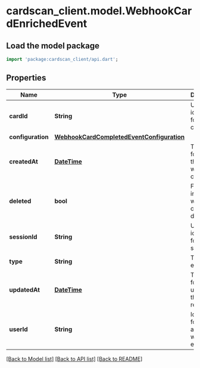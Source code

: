 # cardscan_client.model.WebhookCardEnrichedEvent

## Load the model package
```dart
import 'package:cardscan_client/api.dart';
```

## Properties
Name | Type | Description | Notes
------------ | ------------- | ------------- | -------------
**cardId** | **String** | Unique identifier for the card. | 
**configuration** | [**WebhookCardCompletedEventConfiguration**](WebhookCardCompletedEventConfiguration.md) |  | 
**createdAt** | [**DateTime**](DateTime.md) | Timestamp for when the card was created. | 
**deleted** | **bool** | Flag indicating whether the card is deleted. | 
**sessionId** | **String** | Unique identifier for the session. | 
**type** | **String** | Type of event. | 
**updatedAt** | [**DateTime**](DateTime.md) | Timestamp for the last update to the card record. | 
**userId** | **String** | Identifier for the user associated with the event. | 

[[Back to Model list]](../README.md#documentation-for-models) [[Back to API list]](../README.md#documentation-for-api-endpoints) [[Back to README]](../README.md)


